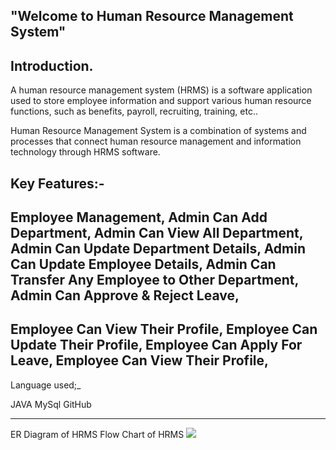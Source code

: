 "Welcome to Human Resource Management System"
---------------------------------------------
Introduction.
------------
A human resource management system (HRMS) is a software application used to store employee information and support various human resource functions, such as benefits, payroll, recruiting, training, etc..

Human Resource Management System is a combination of systems and processes that connect human resource management and information technology through HRMS software.

Key Features:-
--------------


Employee Management,
Admin Can Add Department,
Admin Can View All Department,
Admin Can Update Department Details,
Admin Can Update Employee Details,
Admin Can Transfer Any Employee to Other Department,
Admin Can Approve & Reject Leave,
-----------------------------------------------------

Employee Can View Their Profile,
Employee Can Update Their Profile,
Employee Can Apply For Leave,
Employee Can View Their Profile,
-------------------------------------------------------
Language used;_

JAVA
MySql
GitHub

------------------------------------------------
ER Diagram of HRMS
Flow Chart of HRMS
<img src="https://camo.githubusercontent.com/9e6cf2c523113dbcbac61d7b7804be9168738c41cd4092dcf5952ffe6d39afa6/68747470733a2f2f692e6962622e636f2f79386d786867762f48726d2e6a7067"/>




